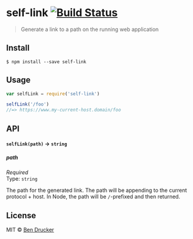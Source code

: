 # self-link [![Build Status](https://travis-ci.org/bendrucker/self-link.svg?branch=master)](https://travis-ci.org/bendrucker/self-link)

> Generate a link to a path on the running web application


## Install

```
$ npm install --save self-link
```


## Usage

```js
var selfLink = require('self-link')

selfLink('/foo')
//=> https://www.my-current-host.domain/foo
```

## API

#### `selfLink(path)` -> `string`

##### path

*Required*  
Type: `string`

The path for the generated link. The path will be appending to the current protocol + host. In Node, the path will be `/`-prefixed and then returned.


## License

MIT © [Ben Drucker](http://bendrucker.me)
